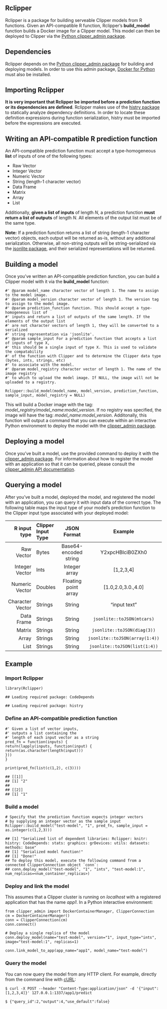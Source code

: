 Rclipper
--------

Rclipper is a package for building serveable Clipper models from R
functions. Given an API-compatible R function, Rclipper’s
**build\_model** function builds a Docker image for a Clipper model.
This model can then be deployed to Clipper via the [Python
clipper\_admin package](https://pypi.python.org/pypi/clipper_admin).

Dependencies
------------

Rclipper depends on the [Python clipper\_admin
package](https://pypi.python.org/pypi/clipper_admin) for building and
deploying models. In order to use this admin package, [Docker for
Python](https://pypi.python.org/pypi/docker/) must also be installed.

Importing Rclipper
------------------

**It is very important that Rclipper be imported before a prediction
function or its dependencies are defined**. Rclipper makes use of the
[histry
package](https://cran.r-project.org/web/packages/histry/index.html) to
statically analyze dependency definitions. In order to locate these
definition expressions during function serialization, histry must be
imported before the expressions are executed.

Writing an API-compatible R prediction function
-----------------------------------------------

An API-compatible prediction function must accept a type-homogeneous
**list** of inputs of one of the following types:

-   Raw Vector
-   Integer Vector
-   Numeric Vector
-   String (length-1 character vector)
-   Data Frame
-   Matrix
-   Array
-   List

Additionally, **given a list of inputs** of length *N*, a prediction
function **must return a list of outputs** of length *N*. All elements
of the output list must be of the same type.

**Note:** If a prediction function returns a list of string (length-1
character vector) objects, each output will be returned as-is, without
any additional serialization. Otherwise, all non-string outputs will be
string-serialized via the [jsonlite
package](https://cran.r-project.org/web/packages/jsonlite/index.html),
and their serialized representations will be returned.

Building a model
----------------

Once you’ve written an API-compatible prediction function, you can build
a Clipper model with it via the **build\_model** function:

    #' @param model_name character vector of length 1. The name to assign to the model image.
    #' @param model_version character vector of length 1. The version tag to assign to the model image.
    #' @param prediction_function function. This should accept a type-homogeneous list of 
    #' inputs and return a list of outputs of the same length. If the elements of the output list
    #' are not character vectors of length 1, they will be converted to a serialized
    #' string representation via 'jsonlite'.
    #' @param sample_input For a prediction function that accepts a list of inputs of type X,
    #' this should be a single input of type X. This is used to validate the compatability
    #' of the function with Clipper and to determine the Clipper data type (bytes, ints, strings, etc)
    #' to associate with the model.
    #' @param model_registry character vector of length 1. The name of the image registry
    #' to which to upload the model image. If NULL, the image will not be uploaded to a registry.

    Rclipper::build_model(model_name, model_version, prediction_function, sample_input, model_registry = NULL)

This will build a Docker image with the tag:
*model\_registry*/*model\_name*:*model\_version*. If no registry was
specified, the image will have the tag: *model\_name*:*model\_version*.
Additonally, this function will output a command that you can execute
within an interactive Python environment to deploy the model with the
[clipper\_admin package](https://pypi.python.org/pypi/clipper_admin).

Deploying a model
-----------------

Once you’ve built a model, use the provided command to deploy it with
the [clipper\_admin
package](https://pypi.python.org/pypi/clipper_admin). For information
about how to register the model with an application so that it can be
queried, please consult the [clipper\_admin API
documentation](http://docs.clipper.ai/en/).

Querying a model
----------------

After you’ve built a model, deployed the model, and registered the model
with an application, you can query it with input data of the correct
type. The following table maps the input type of your model’s prediction
function to the Clipper input type associated with your deployed model:

<table>
<thead>
<tr class="header">
<th style="text-align: right;">R input type</th>
<th style="text-align: left;">Clipper Input Type</th>
<th style="text-align: center;">JSON Format</th>
<th style="text-align: center;">Example</th>
</tr>
</thead>
<tbody>
<tr class="odd">
<td style="text-align: right;">Raw Vector</td>
<td style="text-align: left;">Bytes</td>
<td style="text-align: center;">Base64-encoded string</td>
<td style="text-align: center;">Y2xpcHBlciB0ZXh0</td>
</tr>
<tr class="even">
<td style="text-align: right;">Integer Vector</td>
<td style="text-align: left;">Ints</td>
<td style="text-align: center;">Integer array</td>
<td style="text-align: center;">[1,2,3,4]</td>
</tr>
<tr class="odd">
<td style="text-align: right;">Numeric Vector</td>
<td style="text-align: left;">Doubles</td>
<td style="text-align: center;">Floating point array</td>
<td style="text-align: center;">[1.0,2.0,3.0.,4.0]</td>
</tr>
<tr class="even">
<td style="text-align: right;">Character Vector</td>
<td style="text-align: left;">Strings</td>
<td style="text-align: center;">String</td>
<td style="text-align: center;">“input text”</td>
</tr>
<tr class="odd">
<td style="text-align: right;">Data Frame</td>
<td style="text-align: left;">Strings</td>
<td style="text-align: center;">String</td>
<td style="text-align: center;"><code>jsonlite::toJSON(mtcars)</code></td>
</tr>
<tr class="even">
<td style="text-align: right;">Matrix</td>
<td style="text-align: left;">Strings</td>
<td style="text-align: center;">String</td>
<td style="text-align: center;"><code>jsonlite::toJSON(diag(3))</code></td>
</tr>
<tr class="odd">
<td style="text-align: right;">Array</td>
<td style="text-align: left;">Strings</td>
<td style="text-align: center;">String</td>
<td style="text-align: center;"><code>jsonlite::toJSON(array(1:4))</code></td>
</tr>
<tr class="even">
<td style="text-align: right;">List</td>
<td style="text-align: left;">Strings</td>
<td style="text-align: center;">String</td>
<td style="text-align: center;"><code>jsonlite::toJSON(list(1:4))</code></td>
</tr>
</tbody>
</table>

Example
-------

### Import Rclipper

    library(Rclipper)

    ## Loading required package: CodeDepends

    ## Loading required package: histry

### Define an API-compatible prediction function

    #' Given a list of vector inputs,
    #' outputs a list containing the
    #' length of each input vector as a string
    pred_fn = function(inputs) {
    return(lapply(inputs, function(input) {
    return(as.character(length(input)))
    }))
    }

    print(pred_fn(list(c(1,2), c(3))))

    ## [[1]]
    ## [1] "2"
    ## 
    ## [[2]]
    ## [1] "1"

### Build a model

    # Specify that the prediction function expects integer vectors
    # by supplying an integer vector as the sample input
    Rclipper::build_model("test-model", "1", pred_fn, sample_input = as.integer(c(1,2,3)))

    ## [1] "Serialized list of dependent libraries: Rclipper: knitr: histry: CodeDepends: stats: graphics: grDevices: utils: datasets: methods: base"
    ## [1] "Serialized model function!"
    ## [1] "Done!"
    ## To deploy this model, execute the following command from a connected ClipperConnection object `conn`:
    ## conn.deploy_model("test-model", "1", "ints", "test-model:1", num_replicas=<num_container_replicas>)

### Deploy and link the model

This assumes that a Clipper cluster is running on *localhost* with a
registered application that has the name *app1*. In a Python interactive
environment:

    from clipper_admin import DockerContainerManager, ClipperConnection
    cm = DockerContainerManager()
    conn = ClipperConnection(cm)
    conn.connect()

    # Deploy a single replica of the model
    conn.deploy_model(name="test-model", version="1", input_type="ints", image="test-model:1", replicas=1)

    conn.link_model_to_app(app_name="app1", model_name="test-model")

### Query the model

You can now query the model from any HTTP client. For example, directly
from the command line with [cURL](https://github.com/curl/curl):

    $ curl -X POST --header "Content-Type:application/json" -d '{"input": [1,2,3,4]}' 127.0.0.1:1337/app1/predict

    $ {"query_id":2,"output":4,"use_default":false}
